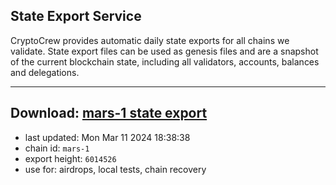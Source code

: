 ## State Export Service
CryptoCrew provides automatic daily state exports for all chains we validate. State export files can be used as genesis files and are a snapshot of the current blockchain state, including all validators, accounts, balances and delegations.

---
**Download: [mars-1 state export](https://dl-eu2.ccvalidators.com/SERVICE/mars/mars-1_export_6014526.json)**
---

- last updated: Mon Mar 11 2024 18:38:38
- chain id: `mars-1`
- export height: `6014526`
- use for: airdrops, local tests, chain recovery

